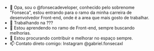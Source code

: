- 👋 Opa, sou o @fonsecadeveloper, conhecido pelo sobrenome "Fonseca", estou entrando para o ramo da minha carreira de desenvolvedor Front-end, 
onde é a area que mais gosto de trabalhar.
- 🏢 Trabalhando na ???
- 🌱 Estou aprendendo no ramo de Front-end, sempre buscando melhorias.
- 👀 Estou procurando contribuir e melhorar no espaço sempre.
- 📫 Contato direto comigo: Instagram @gabriel.fonsecaxl

